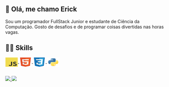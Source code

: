 ## 🙂 Olá, me chamo Erick

Sou um programador FullStack Junior e estudante de Ciência da Computação. Gosto de desafios e de programar coisas divertidas nas horas vagas.

## 🐱‍👤 Skills
<a href="https://github.com/erickmacena1">
<div style="display: inline_block">
  <img align="center" alt="JS ICON" height="30" width="40" src="https://raw.githubusercontent.com/devicons/devicon/master/icons/javascript/javascript-original.svg"/>
  <img align="center" alt="JS ICON" height="30" width="40" src="https://raw.githubusercontent.com/devicons/devicon/master/icons/html5/html5-original.svg"/>
  <img align="center" alt="JS ICON" height="30" width="40" src="https://raw.githubusercontent.com/devicons/devicon/master/icons/css3/css3-original.svg"/>
  <img align="center" alt="JS ICON" height="30" width="40" src="https://raw.githubusercontent.com/devicons/devicon/master/icons/python/python-original.svg"/>
</div>
  

  
##
<div>
  <a href="https://github.com/erickmacena1">
  <img height="180em" src="https://github-readme-stats.vercel.app/api?username=erickmacena1&show_icons=true&theme=gruvbox&include_all_commits=true&count_private=true"/>
  <img height="180em" src="https://github-readme-stats.vercel.app/api/top-langs/?username=erickmacena1&layout=compact&langs_count=7&theme=gruvbox"/>
</div>
</a>
